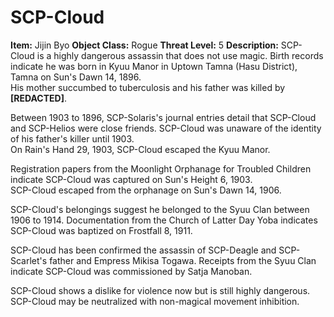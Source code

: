 # SCP-Cloud
**Item:** Jijin Byo
**Object Class:** Rogue
**Threat Level:** 5
**Description:** SCP-Cloud is a highly dangerous assassin that does not use magic. Birth records indicate he was born in Kyuu Manor in Uptown Tamna (Hasu District), Tamna on Sun's Dawn 14, 1896.\
His mother succumbed to tuberculosis and his father was killed by **[REDACTED]**.

Between 1903 to 1896, SCP-Solaris's journal entries detail that SCP-Cloud and SCP-Helios were close friends. SCP-Cloud was unaware of the identity of his father's killer until 1903.\
On Rain's Hand 29, 1903, SCP-Cloud escaped the Kyuu Manor.

Registration papers from the Moonlight Orphanage for Troubled Children indicate SCP-Cloud was captured on Sun's Height 6, 1903.\
SCP-Cloud escaped from the orphanage on Sun's Dawn 14, 1906.

SCP-Cloud's belongings suggest he belonged to the Syuu Clan between 1906 to 1914.
Documentation from the Church of Latter Day Yoba indicates SCP-Cloud was baptized on Frostfall 8, 1911.

SCP-Cloud has been confirmed the assassin of SCP-Deagle and SCP-Scarlet's father and Empress Mikisa Togawa. Receipts from the Syuu Clan indicate SCP-Cloud was commissioned by Satja Manoban.

SCP-Cloud shows a dislike for violence now but is still highly dangerous. SCP-Cloud may be neutralized with non-magical movement inhibition.
